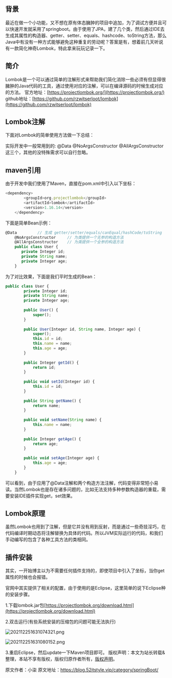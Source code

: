 


## 背景

最近在做一个小功能，又不想在原有体态臃肿的项目中追加，为了调试方便并且可以快速开发就采用了springboot。由于使用了JPA，建了几个类，然后通过IDE去生成其属性的构造器、getter、setter、equals、hashcode、toString方法，那么Java中有没有一种方式能够避免这种重复的劳动呢？答案是有，想着前几天听说有一款简化神奇Lombok，特此拿来玩玩记录一下。

## 简介

Lombok是一个可以通过简单的注解形式来帮助我们简化消除一些必须有但显得很臃肿的Java代码的工具，通过使用对应的注解，可以在编译源码的时候生成对应的方法。
官方地址：[https://projectlombok.org/](https://projectlombok.org/)
github地址：[https://github.com/rzwitserloot/lombok](https://github.com/rzwitserloot/lombok)

## Lombok注解

下面对Lombok的简单使用方法做一下总结：

实际开发中一般常用到的:
@Data
@NoArgsConstructor
@AllArgsConstructor
这三个，其他的没特殊需求可以自行忽略。

## maven引用

由于开发中我们使用了Maven，直接在pom.xml中引入以下坐标：

```js 
<dependency>
        <groupId>org.projectlombok</groupId>
        <artifactId>lombok</artifactId>
        <version>1.16.14</version>
    </dependency>
```

下面是简单Bean示例：


```js 
@Data         // 生成 getter/setter/equals/canEqual/hashCode/toString        
    @NoArgsConstructor     // 为类提供一个无参的构造方法 
    @AllArgsConstructor    // 为类提供一个全参的构造方法
    public class User {
       private Integer id;
       private String name;
       private Integer age;
    }
```

为了对比效果，下面是我们平时生成的Bean：


```js 
public class User {
        private Integer id;
        private String name;
        private Integer age;
    
        public User() {
            super();
        }
    
        public User(Integer id, String name, Integer age) {
            super();
            this.id = id;
            this.name = name;
            this.age = age;
        }
    
        public Integer getId() {
            return id;
        }
    
        public void setId(Integer id) {
            this.id = id;
        }
    
        public String getName() {
            return name;
        }
    
        public void setName(String name) {
            this.name = name;
        }
    
        public Integer getAge() {
            return age;
        }
    
        public void setAge(Integer age) {
            this.age = age;
        }
    }
```

可以看到，由于应用了@Data注解和两个构造方法注解，代码变得非常短小易读。当然Lombok也是存在诸多问题的，比如无法支持多种参数构造器的重载，需要安装IDE插件实现get，set效果。

## Lombok原理

虽然Lombok也用到了注解，但是它并没有用到反射，而是通过一些奇技淫巧，在代码编译时期动态将注解替换为具体的代码。所以JVM实际运行的代码，和我们手动编写的包含了各种工具方法的类相同。

## 插件安装

其实，一开始博主以为不需要任何插件支持的，即使项目中引入了坐标，当你get属性的时候也会报错。

官网中其实提供了相关的配置，由于使用的是Eclipse，这里简单的说下Eclipse种的安装步骤。

1.下载lombok.jar包[https://projectlombok.org/download.html](https://projectlombok.org/download.html)

2.双击运行(有些系统安装的压缩包的问题可能无法执行)

![202112251631074321.png](https://gitee.com/hezhiyuan007/java-study/raw/master/images/SpringBoot4/431b6626-33c8-49b0-9e52-6c359235e4f4.png)

![202112251631080152.png](https://gitee.com/hezhiyuan007/java-study/raw/master/images/SpringBoot4/9c736017-d0ba-4f34-9cf0-5ec202bdd1a1.png)

3.重启Eclipse，然后update一下Maven项目即可。
版权声明：本文为站长转载&整理，本站不享有版权，版权归原作者所有，[版权声明](https://gitee.com/hezhiyuan007/java-notes/raw/master/disclaimer.md)。




原文作者：小柒 原文地址：https://blog.52itstyle.vip/category/springBoot/